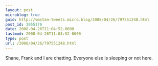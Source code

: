 ```yaml
---
layout: post
microblog: true
guid: http://vmstan-tweets.micro.blog/2008/04/26/797551248.html
post_id: 3055176
date: 2008-04-26T11:04:52-0600
lastmod: 2008-04-26T11:04:52-0600
type: post
url: /2008/04/26/797551248.html
---
```

Shane, Frank and I are chatting. Everyone else is sleeping or not here.
